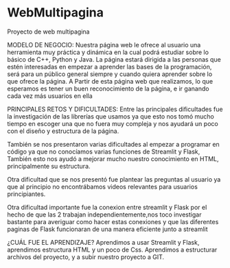 # WebMultipagina
Proyecto de web multipagina 

MODELO DE NEGOCIO:
Nuestra página web le ofrece al usuario una herramienta muy práctica y dinámica en la cual podrá estudiar sobre lo básico de C++, Python y Java.
La página estará dirigida a las personas que estén interesadas en empezar a aprender las bases de la programación, será para un público general siempre y cuando quiera aprender sobre lo que ofrece la página.
A Partir de esta página web que realizamos, lo que esperamos es tener un buen reconocimiento de la página, e ir ganando cada vez más usuarios en ella

PRINCIPALES RETOS Y DIFICULTADES:
Entre las principales dificultades fue la investigación de las librerías que usamos ya que esto nos tomó mucho tiempo en escoger una que no fuera muy compleja y nos ayudará un poco con el diseño y estructura de la página.

También se nos presentaron varias dificultades al empezar a programar en código ya que no conocíamos varias funciones de Streamlit y Flask, También esto nos ayudó a mejorar mucho nuestro conocimiento en HTML, principalmente su estructura.

Otra dificultad que se nos presentó fue plantear las preguntas al usuario ya que al principio no encontrábamos videos relevantes para usuarios principiantes.

Otra dificultad importante fue la conexion entre streamlit y Flask por el hecho de que las 2 trabajan independientemente,nos toco investigar bastante para averiguar como hacer estas conexiones y que las diferentes paginas de Flask funcionaran de una manera eficiente junto a streamlit

¿CUÁL FUE EL APRENDIZAJE?
Aprendimos a usar Streamlit y Flask, aprendimos estructura HTML  y un poco de Css.
Aprendimos a estructurar archivos del proyecto, y a subir nuestro proyecto a GIT.

